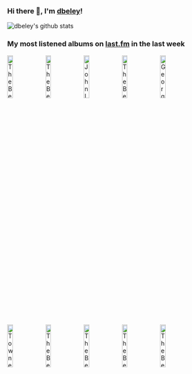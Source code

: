 ### Hi there 👋, I'm [dbeley](https://dbeley.ovh/en)!

![dbeley's github stats](https://github-readme-stats.vercel.app/api?username=dbeley)

### My most listened albums on [last.fm](https://www.last.fm/user/d_beley) in the last week

[<img src='https://lastfm.freetls.fastly.net/i/u/300x300/0e17c97cccf44f7a85bb6c1c4029c0c9.png' width='16%' height='16%' alt='The Beatles - The Beatles'>](https://www.last.fm/music/the%2bbeatles/the%2bbeatles)&nbsp;
[<img src='https://lastfm.freetls.fastly.net/i/u/300x300/af251669a48a4bafb448e1f6c0de01be.png' width='16%' height='16%' alt='The Beatles - Abbey Road'>](https://www.last.fm/music/the%2bbeatles/abbey%2broad)&nbsp;
[<img src='https://lastfm.freetls.fastly.net/i/u/300x300/d1a4000bd1184227b2c71fc52959b17b.png' width='16%' height='16%' alt='John Lennon - Lennon Legend: The Very Best of John Lennon'>](https://www.last.fm/music/john%2blennon/lennon%2blegend%253a%2bthe%2bvery%2bbest%2bof%2bjohn%2blennon)&nbsp;
[<img src='https://lastfm.freetls.fastly.net/i/u/300x300/24c1bc6fa6e54fdf86fd709caed380cb.png' width='16%' height='16%' alt='The Beatles - Beatles for Sale'>](https://www.last.fm/music/the%2bbeatles/beatles%2bfor%2bsale)&nbsp;
[<img src='https://lastfm.freetls.fastly.net/i/u/300x300/acb7a8b589c9694e30afbd745e6377d2.png' width='16%' height='16%' alt='George Harrison - All Things Must Pass'>](https://www.last.fm/music/george%2bharrison/all%2bthings%2bmust%2bpass)&nbsp;
<br>
[<img src='https://lastfm.freetls.fastly.net/i/u/300x300/9337d8992cb242a1c2c24eaa6f324ce8.jpg' width='16%' height='16%' alt='Townes Van Zandt - Townes Van Zandt'>](https://www.last.fm/music/townes%2bvan%2bzandt/townes%2bvan%2bzandt)&nbsp;
[<img src='https://lastfm.freetls.fastly.net/i/u/300x300/72ed10a859fb4c1fb29a546078ec737d.png' width='16%' height='16%' alt='The Beatles - Rubber Soul'>](https://www.last.fm/music/the%2bbeatles/rubber%2bsoul)&nbsp;
[<img src='https://lastfm.freetls.fastly.net/i/u/300x300/3e78eb567c474d2f817e49f4341c1033.png' width='16%' height='16%' alt='The Beatles - Help!'>](https://www.last.fm/music/the%2bbeatles/help%2521)&nbsp;
[<img src='https://lastfm.freetls.fastly.net/i/u/300x300/473e3d1fde794405a28470fa3399b7d8.png' width='16%' height='16%' alt='The Beatles - Please Please Me'>](https://www.last.fm/music/the%2bbeatles/please%2bplease%2bme)&nbsp;
[<img src='https://lastfm.freetls.fastly.net/i/u/300x300/deaec2d4735bea0d1c45fc75261624ae.jpg' width='16%' height='16%' alt='The Beatles - Revolver'>](https://www.last.fm/music/the%2bbeatles/revolver)&nbsp;
<br>

